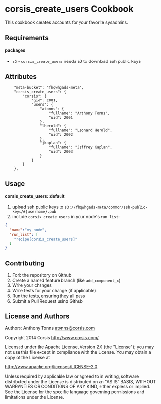 corsis_create_users Cookbook
============================
This cookbook creates accounts for your favorite sysadmins.

Requirements
------------
#### packages
- `s3` - `corsis_create_users` needs s3 to download ssh public keys.

Attributes
----------
```
    "meta-bucket": "fhqwhgads-meta",
    "corsis_create_users": {
        "corsis": {
            "gid": 2001,
            "users": {
                "atonns": {
                    "fullname": "Anthony Tonns",
                    "uid": 2001
                },
                "lherold": {
                    "fullname": "Leonard Herold",
                    "uid": 2002
                },
                "jkaplan": {
                    "fullname": "Jeffrey Kaplan",
                    "uid": 2003
                }
            }
        }
    },
```

Usage
-----
#### corsis_create_users::default

1. upload ssh public keys to `s3://fhqwhgads-meta/common/ssh-public-keys/#{username}.pub`
2. include `corsis_create_users` in your node's `run_list`:

```json
{
  "name":"my_node",
  "run_list": [
    "recipe[corsis_create_users]"
  ]
}
```


Contributing
------------
1. Fork the repository on Github
2. Create a named feature branch (like `add_component_x`)
3. Write your changes
4. Write tests for your change (if applicable)
5. Run the tests, ensuring they all pass
6. Submit a Pull Request using Github

License and Authors
-------------------
Authors: Anthony Tonns <atonns@corsis.com>

Copyright 2014 Corsis
http://www.corsis.com/

Licensed under the Apache License, Version 2.0 (the "License");
you may not use this file except in compliance with the License.
You may obtain a copy of the License at

http://www.apache.org/licenses/LICENSE-2.0

Unless required by applicable law or agreed to in writing, software
distributed under the License is distributed on an "AS IS" BASIS,
WITHOUT WARRANTIES OR CONDITIONS OF ANY KIND, either express or implied.
See the License for the specific language governing permissions and
limitations under the License.

